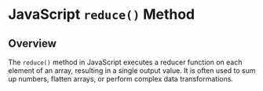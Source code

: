 # JavaScript `reduce()` Method

## Overview
The `reduce()` method in JavaScript executes a reducer function on each element of an array, resulting in a single output value. It is often used to sum up numbers, flatten arrays, or perform complex data transformations.
